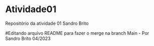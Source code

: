 # Atividade01
Repositório da atividade 01 Sandro Brito

#Editando arquivo README para fazer o merge na branch Main - Por Sandro Brito  04/2023
